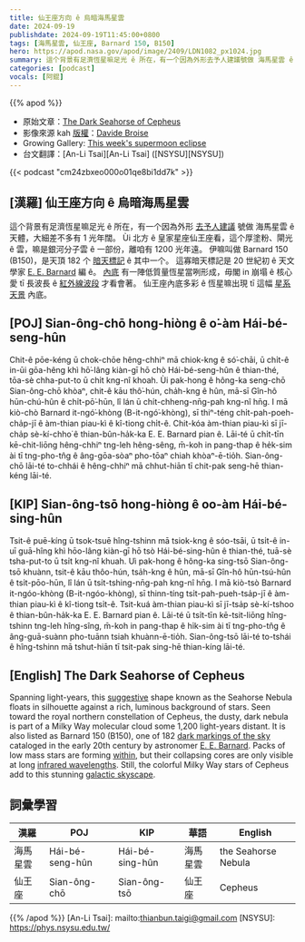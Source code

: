```yaml
---
title: 仙王座方向 ê 烏暗海馬星雲
date: 2024-09-19
publishdate: 2024-09-19T11:45:00+0800
tags: [海馬星雲, 仙王座, Barnard 150, B150]
hero: https://apod.nasa.gov/apod/image/2409/LDN1082_px1024.jpg
summary: 這个背景有足濟恆星嘛足光 ê 所在，有一个因為外形去予人建議號做 海馬星雲 ê 天體，大細差不多有 1 光年闊。
categories: [podcast]
vocals: [阿錕]
---
```


{{% apod %}}

- 原始文章：[The Dark Seahorse of Cepheus](https://apod.nasa.gov/apod/ap240919.html)
- 影像來源 kah [版權][copyright]：[Davide Broise](https://www.instagram.com/astro.db/)
- Growing Gallery: [This week's supermoon eclipse](https://www.facebook.com/media/set/?set=a.513507428044506&type=3)
- 台文翻譯：[An-Li Tsai][An-Li Tsai] ([NSYSU][NSYSU])

{{< podcast "cm24zbxeo000o01qe8bi1dd7k" >}}

## [漢羅] 仙王座方向 ê 烏暗海馬星雲
這个背景有足濟恆星嘛足光 ê 所在，有一个因為外形 [去予人建議][suggestive] 號做 海馬星雲 ê 天體，大細差不多有 1 光年闊。
Ùi 北方 ê 皇家星座仙王座看，這个厚塗粉、閘光 ê 雲，嘛是銀河分子雲 ê 一部份，離咱有 1200 光年遠。
伊嘛叫做 Barnard 150 (B150)，是天頂 182 个 [暗天標記][dark markings of the sky] ê 其中一个。
這寡暗天標記是 20 世紀初 ê 天文學家 [E. E. Barnard][E. E. Barnard] 編 ê。
[內底][within] 有一陣低質量恆星當咧形成，毋閣 in 崩塌 ê 核心 愛 tī 長波長 ê [紅外線波段][infrared wavelengths] 才看會著。
仙王座內底多彩 ê 恆星嘛出現 tī 這幅 [星系天景][galactic skyscape] 內底。

## [POJ] Sian-ông-chō hong-hiòng ê o͘-àm Hái-bé-seng-hûn
Chit-ê pōe-kéng ū chok-chōe hêng-chhiⁿ mā chiok-kng ê só͘-chāi, ū chi̍t-ê in-ūi gōa-hêng khì hō͘-lâng kiàn-gī hō chò Hái-bé-seng-hûn ê thian-thé, tōa-sè chha-put-to ū chi̍t kng-nî khoah.
Ùi pak-hong ê hông-ka seng-chō Sian-ông-chō khòaⁿ, chit-ê kāu thô͘-hún, cha̍h-kng  ê hûn, mā-sī Gîn-hô hūn-chú-hûn ê chi̍t-pō͘-hūn, lî lán ū chi̍t-chheng-nn̄g-pah kng-nî hn̄g.
I mā kiò-chò Barnard it-ngó͘-khòng (B-it-ngó͘-khòng), sī thiⁿ-téng chi̍t-pah-poeh-cha̍p-jī ê àm-thian piau-kì ê kî-tiong chi̍t-ê.
Chit-kóa àm-thian piau-kì sī jī-cha̍p sè-kí-chho͘ ê thian-bûn-ha̍k-ka E. E. Barnard pian ê.
Lāi-té ū chi̍t-tīn kē-chit-liōng hêng-chhiⁿ tng-leh hêng-sêng, m̄-koh in pang-thap ê he̍k-sim ài tī tng-pho-tn̂g ê âng-gōa-sòaⁿ pho-tōaⁿ chiah khòaⁿ-ē-tio̍h.
Sian-ông-chō lāi-té to-chhái ê hêng-chhiⁿ mā chhut-hiān tī chit-pak seng-hē thian-kéng lāi-té.

## [KIP] Sian-ông-tsō hong-hiòng ê oo-àm Hái-bé-sing-hûn
Tsit-ê puē-kíng ū tsok-tsuē hîng-tshinn mā tsiok-kng ê sóo-tsāi, ū tsi̍t-ê in-uī guā-hîng khì hōo-lâng kiàn-gī hō tsò Hái-bé-sing-hûn ê thian-thé, tuā-sè tsha-put-to ū tsi̍t kng-nî khuah.
Uì pak-hong ê hông-ka sing-tsō Sian-ông-tsō khuànn, tsit-ê kāu thôo-hún, tsa̍h-kng  ê hûn, mā-sī Gîn-hô hūn-tsú-hûn ê tsi̍t-pōo-hūn, lî lán ū tsi̍t-tshing-nn̄g-pah kng-nî hn̄g.
I mā kiò-tsò Barnard it-ngóo-khòng (B-it-ngóo-khòng), sī thinn-tíng tsi̍t-pah-pueh-tsa̍p-jī ê àm-thian piau-kì ê kî-tiong tsi̍t-ê.
Tsit-kuá àm-thian piau-kì sī jī-tsa̍p sè-kí-tshoo ê thian-bûn-ha̍k-ka E. E. Barnard pian ê.
Lāi-té ū tsi̍t-tīn kē-tsit-liōng hîng-tshinn tng-leh hîng-sîng, m̄-koh in pang-thap ê hi̍k-sim ài tī tng-pho-tn̂g ê âng-guā-suànn pho-tuānn tsiah khuànn-ē-tio̍h.
Sian-ông-tsō lāi-té to-tshái ê hîng-tshinn mā tshut-hiān tī tsit-pak sing-hē thian-kíng lāi-té.

## [English] The Dark Seahorse of Cepheus
Spanning light-years, this [suggestive][suggestive] shape known as the Seahorse Nebula floats in silhouette against a rich, luminous background of stars.
Seen toward the royal northern constellation of Cepheus, the dusty, dark nebula is part of a Milky Way molecular cloud some 1,200 light-years distant.
It is also listed as Barnard 150 (B150), one of 182 [dark markings of the sky][dark markings of the sky] cataloged in the early 20th century by astronomer [E. E. Barnard][E. E. Barnard].
Packs of low mass stars are forming [within][within], but their collapsing cores are only visible at long [infrared wavelengths][infrared wavelengths].
Still, the colorful Milky Way stars of Cepheus add to this stunning [galactic skyscape][galactic skyscape].

## 詞彙學習
| 漢羅 | POJ | KIP | 華語 | English |
| - | - | - | - | - |
| 海馬星雲 | Hái-bé-seng-hûn | Hái-bé-sing-hûn | 海馬星雲 | the Seahorse Nebula |
| 仙王座 | Sian-ông-chō | Sian-ông-tsō | 仙王座 | Cepheus |


{{% /apod %}}
[An-Li Tsai]: mailto:thianbun.taigi@gmail.com
[NSYSU]: https://phys.nsysu.edu.tw/

[copyright]: https://apod.nasa.gov/apod/fap/lib/about_apod.html#srapply
[License3]: https://creativecommons.org/licenses/by/3.0/
[License2]:https://creativecommons.org/licenses/by-nc-nd/2.0/

[suggestive]:https://ui.adsabs.harvard.edu/?#abs/1916ApJ....43....1B
[dark markings of the sky]:http://adsabs.harvard.edu/cgi-bin/bib_query?1919ApJ....49....1B
[E. E. Barnard]:https://exhibit-archive.library.gatech.edu/barnard/
[within]:https://arxiv.org/abs/0809.4761
[infrared wavelengths]:https://science.nasa.gov/ems/07_infraredwaves
[galactic skyscape]:https://www.instagram.com/astro.db/p/C-ZwOQTNuH9/?img_index=1
